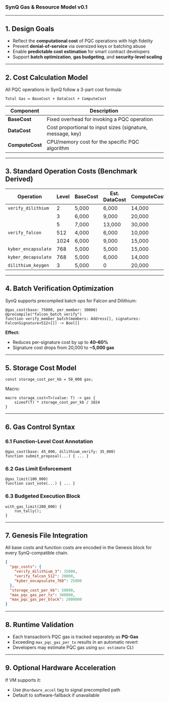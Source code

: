 ### SynQ Gas & Resource Model v0.1

---

## 1. Design Goals

- Reflect the **computational cost** of PQC operations with high fidelity
- Prevent **denial-of-service** via oversized keys or batching abuse
- Enable **predictable cost estimation** for smart contract developers
- Support **batch optimization**, **gas budgeting**, and **security-level scaling**

---

## 2. Cost Calculation Model

All PQC operations in SynQ follow a 3-part cost formula:

```
Total Gas = BaseCost + DataCost + ComputeCost
```

| Component         | Description                                              |
|------------------|----------------------------------------------------------|
| **BaseCost**     | Fixed overhead for invoking a PQC operation              |
| **DataCost**     | Cost proportional to input sizes (signature, message, key) |
| **ComputeCost**  | CPU/memory cost for the specific PQC algorithm           |

---

## 3. Standard Operation Costs (Benchmark Derived)

| Operation                   | Level | BaseCost | Est. DataCost | ComputeCost | Total Estimate |
|----------------------------|--------|----------|---------------|--------------|----------------|
| `verify_dilithium`         | 2      | 5,000    | 6,000         | 14,000       | **25,000**     |
|                            | 3      | 6,000    | 9,000         | 20,000       | **35,000**     |
|                            | 5      | 7,000    | 13,000        | 30,000       | **50,000**     |
| `verify_falcon`            | 512    | 4,000    | 6,000         | 10,000       | **20,000**     |
|                            | 1024   | 6,000    | 9,000         | 15,000       | **30,000**     |
| `kyber_encapsulate`        | 768    | 5,000    | 5,000         | 15,000       | **25,000**     |
| `kyber_decapsulate`        | 768    | 5,000    | 6,000         | 14,000       | **25,000**     |
| `dilithium_keygen`         | 3      | 5,000    | 0             | 20,000       | **25,000**     |

---

## 4. Batch Verification Optimization

SynQ supports precompiled batch ops for Falcon and Dilithium:

```quantumscript
@gas_cost(base: 75000, per_member: 30000)
@precompile("falcon_batch_verify")
function verify_member_batch(members: Address[], signatures: FalconSignature<512>[]) -> Bool[]
```

**Effect:**
- Reduces per-signature cost by up to **40–60%**
- Signature cost drops from 20,000 to **~5,000 gas**

---

## 5. Storage Cost Model

```quantumscript
const storage_cost_per_kb = 50_000 gas;
```

Macro:
```quantumscript
macro storage_cost<T>(value: T) -> gas {
    sizeof(T) * storage_cost_per_kb / 1024
}
```

---

## 6. Gas Control Syntax

### 6.1 Function-Level Cost Annotation
```quantumscript
@gas_cost(base: 45_000, dilithium_verify: 35_000)
function submit_proposal(...) { ... }
```

### 6.2 Gas Limit Enforcement
```quantumscript
@gas_limit(100_000)
function cast_vote(...) { ... }
```

### 6.3 Budgeted Execution Block
```quantumscript
with_gas_limit(200_000) {
    run_tally();
}
```

---

## 7. Genesis File Integration

All base costs and function costs are encoded in the Genesis block for every SynQ-compatible chain.

```json
{
  "pqc_costs": {
    "verify_dilithium_3": 35000,
    "verify_falcon_512": 20000,
    "kyber_encapsulate_768": 25000
  },
  "storage_cost_per_kb": 50000,
  "max_pqc_gas_per_tx": 300000,
  "max_pqc_gas_per_block": 2000000
}
```

---

## 8. Runtime Validation

- Each transaction’s PQC gas is tracked separately as **PQ-Gas**
- Exceeding `max_pqc_gas_per_tx` results in an automatic revert
- Developers may estimate PQC gas using `qsc estimate` CLI

---

## 9. Optional Hardware Acceleration

If VM supports it:
- Use `@hardware_accel` tag to signal precompiled path
- Default to software-fallback if unavailable
